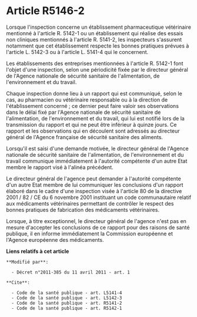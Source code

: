 # Article R5146-2

Lorsque l'inspection concerne un établissement pharmaceutique vétérinaire mentionné à l'article R. 5142-1 ou un établissement
qui réalise des essais non cliniques mentionnés à l'article R. 5141-2, les inspecteurs s'assurent notamment que cet
établissement respecte les bonnes pratiques prévues à l'article L. 5142-3 ou à l'article L. 5141-4 qui le concernent. 

Les établissements des entreprises mentionnées à l'article R. 5142-1 font l'objet d'une inspection, selon une périodicité
fixée par le directeur général de l'Agence nationale de sécurité sanitaire de l'alimentation, de l'environnement et du
travail. 

Chaque inspection donne lieu à un rapport qui est communiqué, selon le cas, au pharmacien ou vétérinaire responsable ou à la
direction de l'établissement concerné ; ce dernier peut faire valoir ses observations dans le délai fixé par l'Agence
nationale de sécurité sanitaire de l'alimentation, de l'environnement et du travail, qui lui est notifié lors de la
transmission du rapport et qui ne peut être inférieur à quinze jours. Ce rapport et les observations qui en découlent sont
adressés au directeur général de l'Agence française de sécurité sanitaire des aliments. 

Lorsqu'il est saisi d'une demande motivée, le directeur général de l'Agence nationale de sécurité sanitaire de
l'alimentation, de l'environnement et du travail communique immédiatement à l'autorité compétente d'un autre Etat membre le
rapport visé à l'alinéa précédent. 

Le directeur général de l'agence peut demander à l'autorité compétente d'un autre Etat membre de lui communiquer les
conclusions d'un rapport élaboré dans le cadre d'une inspection visée à l'article 80 de la directive 2001 / 82 / CE du 6
novembre 2001 instituant un code communautaire relatif aux médicaments vétérinaires permettant de contrôler le respect des
bonnes pratiques de fabrication des médicaments vétérinaires. 

Lorsque, à titre exceptionnel, le directeur général de l'agence n'est pas en mesure d'accepter les conclusions de ce rapport
pour des raisons de santé publique, il en informe immédiatement la Commission européenne et l'Agence européenne des
médicaments.

**Liens relatifs à cet article**

	**Modifié par**:

	  - Décret n°2011-385 du 11 avril 2011 - art. 1

	**Cite**:

	  - Code de la santé publique - art. L5141-4
	  - Code de la santé publique - art. L5142-3
	  - Code de la santé publique - art. R5141-2
	  - Code de la santé publique - art. R5142-1
